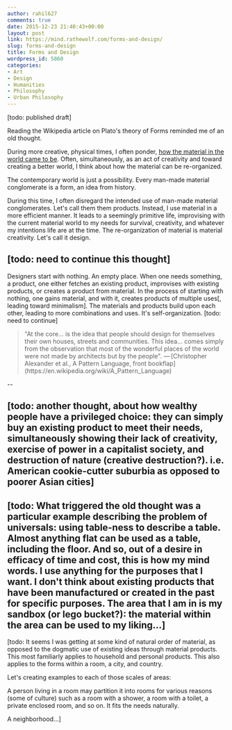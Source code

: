 ```yaml
---
author: rahil627
comments: true
date: 2015-12-23 21:40:43+00:00
layout: post
link: https://mind.rathewolf.com/forms-and-design/
slug: forms-and-design
title: Forms and Design
wordpress_id: 5860
categories:
- Art
- Design
- Humanities
- Philosophy
- Urban Philosophy
---
```


[todo: published draft]

Reading the Wikipedia article on Plato's theory of Forms reminded me of an old thought.

During more creative, physical times, I often ponder, [how the material in the world came to be](https://mind.rathewolf.com/how-the-material-came-to-be). Often, simultaneously, as an act of creativity and toward creating a better world, I think about how the material can be re-organized.

The contemporary world is just a possibility. Every man-made material conglomerate is a form, an idea from history.

During this time, I often disregard the intended use of man-made material conglomerates. Let's call them them products. Instead, I use material in a more efficient manner. It leads to a seemingly primitive life, improvising with the current material world to my needs for survival, creativity, and whatever my intentions life are at the time. The re-organization of material is material creativity. Let's call it design.

[todo: need to continue this thought]
--

Designers start with nothing. An empty place. When one needs something, a product, one either fetches an existing product, improvises with existing products, or creates a product from material. In the process of starting with nothing, one gains material, and with it, creates products of multiple uses[, leading toward minimalism]. The materials and products build upon each other, leading to more combinations and uses. It's self-organization. [todo: need to continue]



<blockquote>"At the core... is the idea that people should design for themselves their own houses, streets and communities. This idea... comes simply from the observation that most of the wonderful places of the world were not made by architects but by the people". — [Christopher Alexander et al., A Pattern Language, front bookflap](https://en.wikipedia.org/wiki/A_Pattern_Language)</blockquote>


--

[todo: another thought, about how wealthy people have a privileged choice: they can simply buy an existing product to meet their needs, simultaneously showing their lack of creativity, exercise of power in a capitalist society, and destruction of nature (creative destruction?). i.e. American cookie-cutter suburbia as opposed to poorer Asian cities]
--

[todo: What triggered the old thought was a particular example describing the problem of universals: using table-ness to describe a table. Almost anything flat can be used as a table, including the floor. **And so, out of a desire in efficacy of time and cost, this is how my mind words. I use anything for the purposes that I want. I don't think about existing products that have been manufactured or created in the past for specific purposes.** The area that I am in is my sandbox (or lego bucket?): the material within the area can be used to my liking...]
--

[todo: It seems I was getting at some kind of natural order of material, as opposed to the dogmatic use of existing ideas through material products. This most familiarly applies to household and personal products. This also applies to the forms within a room, a city, and country.

Let's creating examples to each of those scales of areas:

A person living in a room may partition it into rooms for various reasons (some of culture) such as a room with a shower, a room with a toilet, a private enclosed room, and so on. It fits the needs naturally.

A neighborhood...]
